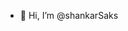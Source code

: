 - 👋 Hi, I’m @shankarSaks

<!---
shankarSaks/shankarSaks is a ✨ special ✨ repository because its `README.md` (this file) appears on your GitHub profile.
You can click the Preview link to take a look at your changes.
--->
